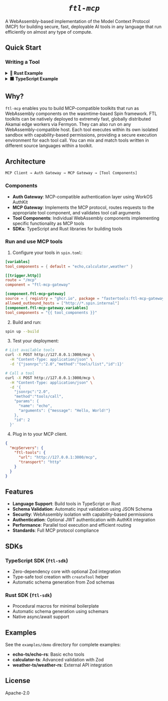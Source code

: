 <div align="center">

# *`ftl-mcp`*

</div>

A WebAssembly-based implementation of the Model Context Protocol (MCP) for building secure, fast, deployable AI tools in any language that run efficiently on almost any type of compute.

## Quick Start

### Writing a Tool

<details>
<summary><strong>🦀 Rust Example</strong></summary>

```rust
use ftl_sdk::{tool, ToolResponse};
use serde::Deserialize;
use schemars::JsonSchema;

#[derive(Deserialize, JsonSchema)]
struct EchoInput {
    message: String
}

#[tool]
fn echo(input: EchoInput) -> ToolResponse {
    ToolResponse::text(format!("Echo: {}", input.message))
}
```
</details>

<details>
<summary><strong>🟦 TypeScript Example</strong></summary>

```typescript
import { createTool, ToolResponse } from 'ftl-sdk'
import { z } from 'zod'

const InputSchema = z.object({
  message: z.string().describe('The message to echo')
})

const handle = createTool<z.infer<typeof InputSchema>>({
  metadata: {
    name: 'echo',
    title: 'Echo Tool',
    description: 'Echoes back the input message',
    inputSchema: z.toJSONSchema(InputSchema)
  },
  handler: async (input) => {
    return ToolResponse.text(`Echo: ${input.message}`)
  }
})

addEventListener('fetch', (event: FetchEvent) => {
  event.respondWith(handle(event.request))
})
```
</details>

## Why?

`ftl-mcp` enables you to build MCP-compatible toolkits that run as WebAssembly components on the wasmtime-based Spin framework. FTL toolkits can be natively deployed to extremely fast, globally distributed Akamai edge workers via Fermyon. They can also run on any WebAssembly-compatible host. Each tool executes within its own isolated sandbox with capability-based permissions, providing a secure execution environment for each tool call. You can mix and match tools written in different source languages within a toolkit.

## Architecture

```
MCP Client → Auth Gateway → MCP Gateway → [Tool Components]
```

### Components

- **Auth Gateway**: MCP-compatible authentication layer using WorkOS AuthKit
- **MCP Gateway**: Implements the MCP protocol, routes requests to the appropriate tool component, and validates tool call arguments
- **Tool Components**: Individual WebAssembly components implementing specific functionality as MCP tools
- **SDKs**: TypeScript and Rust libraries for building tools

### Run and use MCP tools

1. Configure your tools in `spin.toml`:
```toml
[variables]
tool_components = { default = "echo,calculator,weather" }

[[trigger.http]]
route = "/mcp"
component = "ftl-mcp-gateway"

[component.ftl-mcp-gateway]
source = { registry = "ghcr.io", package = "fastertools:ftl-mcp-gateway", version = "0.0.3" }
allowed_outbound_hosts = ["http://*.spin.internal"]
[component.ftl-mcp-gateway.variables]
tool_components = "{{ tool_components }}"
```

2. Build and run:
```bash
spin up --build
```

3. Test your deployment:
```bash
# List available tools
curl -X POST http://127.0.0.1:3000/mcp \
  -H "Content-Type: application/json" \
  -d '{"jsonrpc":"2.0","method":"tools/list","id":1}'

# Call a tool
curl -X POST http://127.0.0.1:3000/mcp \
  -H "Content-Type: application/json" \
  -d '{
    "jsonrpc":"2.0",
    "method":"tools/call",
    "params": {
      "name": "echo",
      "arguments": {"message": "Hello, World!"}
    },
    "id": 2
  }'
```

4. Plug in to your MCP client.
```json
{
  "mcpServers": {
    "ftl-tools": {
      "url": "http://127.0.0.1:3000/mcp",
      "transport": "http"
    }
  }
}
```

## Features

- **Language Support**: Build tools in TypeScript or Rust
- **Schema Validation**: Automatic input validation using JSON Schema
- **Security**: WebAssembly isolation with capability-based permissions
- **Authentication**: Optional JWT authentication with AuthKit integration
- **Performance**: Parallel tool execution and efficient routing
- **Standards**: Full MCP protocol compliance

## SDKs

### TypeScript SDK (`ftl-sdk`)
- Zero-dependency core with optional Zod integration
- Type-safe tool creation with `createTool` helper
- Automatic schema generation from Zod schemas

### Rust SDK (`ftl-sdk`)
- Procedural macros for minimal boilerplate
- Automatic schema generation using schemars
- Native async/await support

## Examples

See the `examples/demo` directory for complete examples:
- **echo-ts/echo-rs**: Basic echo tools
- **calculator-ts**: Advanced validation with Zod
- **weather-ts/weather-rs**: External API integration

## License

Apache-2.0